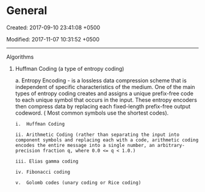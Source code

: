# General

Created: 2017-09-10 23:41:08 +0500

Modified: 2017-11-07 10:31:52 +0500

---

Algorithms

1.  Huffman Coding (a type of entropy coding)

    a.  Entropy Encoding - is a lossless data compression scheme that is independent of specific characteristics of the medium. One of the main types of entropy coding creates and assigns a unique prefix-free code to each unique symbol that occurs in the input. These entropy encoders then compress data by replacing each fixed-length prefix-free output codeword. ( Most common symbols use the shortest codes).

        i.  Huffman Coding

        ii. Arithmetic Coding (rather than separating the input into component symbols and replacing each with a code, arithmetic coding encodes the entire message into a single number, an arbitrary-precision fraction q, where 0.0 <= q < 1.0.)

        iii. Elias gamma coding

        iv. Fibonacci coding

        v.  Golomb codes (unary coding or Rice coding)


